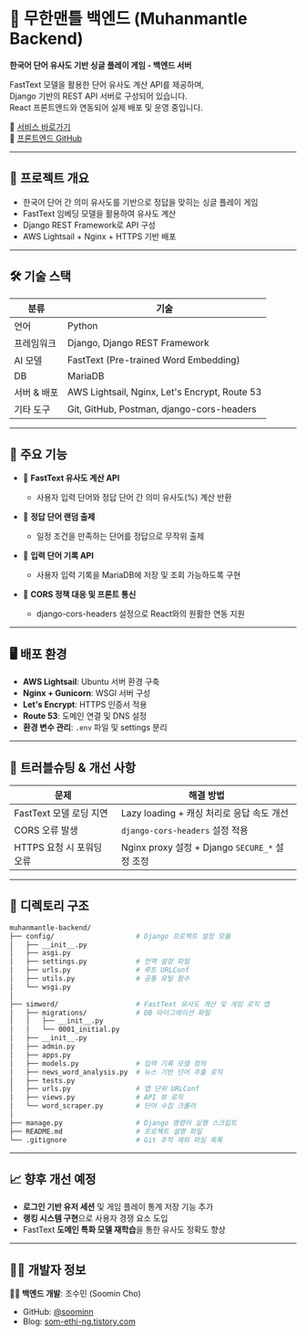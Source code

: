 # 🧠 무한맨틀 백엔드 (Muhanmantle Backend)

**한국어 단어 유사도 기반 싱글 플레이 게임 - 백엔드 서버**

FastText 모델을 활용한 단어 유사도 계산 API를 제공하며,  
Django 기반의 REST API 서버로 구성되어 있습니다.  
React 프론트엔드와 연동되어 실제 배포 및 운영 중입니다.

🔗 [서비스 바로가기](https://www.muhanmantle.com)  
🔧 [프론트엔드 GitHub](https://github.com/soominn/muhanmantle-front)

---

## 📌 프로젝트 개요

- 한국어 단어 간 의미 유사도를 기반으로 정답을 맞히는 싱글 플레이 게임
- FastText 임베딩 모델을 활용하여 유사도 계산
- Django REST Framework로 API 구성
- AWS Lightsail + Nginx + HTTPS 기반 배포

---

## 🛠 기술 스택

| 분류        | 기술 |
|-------------|------|
| 언어        | Python |
| 프레임워크  | Django, Django REST Framework |
| AI 모델     | FastText (Pre-trained Word Embedding) |
| DB          | MariaDB |
| 서버 & 배포 | AWS Lightsail, Nginx, Let's Encrypt, Route 53 |
| 기타 도구   | Git, GitHub, Postman, django-cors-headers |

---

## 🚀 주요 기능

- 🔎 **FastText 유사도 계산 API**
  - 사용자 입력 단어와 정답 단어 간 의미 유사도(%) 계산 반환

- 🧠 **정답 단어 랜덤 출제**
  - 일정 조건을 만족하는 단어를 정답으로 무작위 출제

- 🧾 **입력 단어 기록 API**
  - 사용자 입력 기록을 MariaDB에 저장 및 조회 가능하도록 구현

- 🔐 **CORS 정책 대응 및 프론트 통신**
  - django-cors-headers 설정으로 React와의 원활한 연동 지원

---

## 🖥️ 배포 환경

- **AWS Lightsail**: Ubuntu 서버 환경 구축
- **Nginx + Gunicorn**: WSGI 서버 구성
- **Let's Encrypt**: HTTPS 인증서 적용
- **Route 53**: 도메인 연결 및 DNS 설정
- **환경 변수 관리**: `.env` 파일 및 settings 분리

---

## 🧩 트러블슈팅 & 개선 사항

| 문제 | 해결 방법 |
|------|------------|
| FastText 모델 로딩 지연 | Lazy loading + 캐싱 처리로 응답 속도 개선 |
| CORS 오류 발생 | `django-cors-headers` 설정 적용 |
| HTTPS 요청 시 포워딩 오류 | Nginx proxy 설정 + Django `SECURE_*` 설정 조정 |

---

## 📂 디렉토리 구조

```bash
muhanmantle-backend/
├── config/                    # Django 프로젝트 설정 모듈
│   ├── __init__.py
│   ├── asgi.py
│   ├── settings.py            # 전역 설정 파일
│   ├── urls.py                # 루트 URLConf
│   ├── utils.py               # 공통 유틸 함수
│   └── wsgi.py
│
├── simword/                   # FastText 유사도 계산 및 게임 로직 앱
│   ├── migrations/            # DB 마이그레이션 파일
│   │   ├── __init__.py
│   │   └── 0001_initial.py
│   ├── __init__.py
│   ├── admin.py
│   ├── apps.py
│   ├── models.py              # 입력 기록 모델 정의
│   ├── news_word_analysis.py  # 뉴스 기반 단어 추출 로직
│   ├── tests.py
│   ├── urls.py                # 앱 단위 URLConf
│   ├── views.py               # API 뷰 로직
│   └── word_scraper.py        # 단어 수집 크롤러
│
├── manage.py                  # Django 명령어 실행 스크립트
├── README.md                  # 프로젝트 설명 파일
└── .gitignore                 # Git 추적 제외 파일 목록
```

---

## 📈 향후 개선 예정

- **로그인 기반 유저 세션** 및 게임 플레이 통계 저장 기능 추가
- **랭킹 시스템 구현**으로 사용자 경쟁 요소 도입
- FastText **도메인 특화 모델 재학습**을 통한 유사도 정확도 향상

---

## 🙋‍♀️ 개발자 정보

**👩‍💻 백엔드 개발**: 조수민 (Soomin Cho)  
- GitHub: [@soominn](https://github.com/soominn)  
- Blog: [som-ethi-ng.tistory.com](https://som-ethi-ng.tistory.com)


